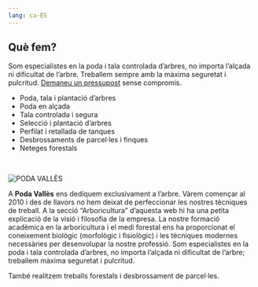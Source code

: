 ```yaml
---
lang: ca-ES
---
```



## Què fem?

Som especialistes en la poda i tala controlada d’arbres, no importa l’alçada ni dificultat de l’arbre. Treballem sempre amb la màxima seguretat i pulcritud. [Demaneu un pressupost](/cat/contact) sense compromis.

- Poda, tala i plantació d’arbres
- Poda en alçada
- Tala controlada i segura
- Selecció i plantació d’arbres
- Perfilat i retallada de tanques
- Desbrossaments de parcel·les i finques
- Neteges forestals

<br>

![PODA VALLÈS](/img/prune-1920x1200.jpeg)

A **Poda Vallès** ens dediquem exclusivament a l’arbre. Vàrem començar al 2010 i des de llavors no hem deixat de perfeccionar les nostres tècniques de treball. A la secció “Arboricultura” d’aquesta web hi ha una petita explicació de la visió i filosofia de la empresa. La nostre formació acadèmica en la arboricultura i el medi forestal ens ha proporcionat el coneixement biològic  (morfològic i fisiològic) i les tècniques modernes necessàries per desenvolupar la nostre professió. Som especialistes en la poda i tala controlada d’arbres, no importa l’alçada ni dificultat de l’arbre; treballem màxima seguretat i pulcritud.

També realitzem treballs forestals i desbrossament de parcel·les.